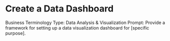 # Create a Data Dashboard

Business Terminology Type: Data Analysis & Visualization
Prompt: Provide a framework for setting up a data visualization dashboard for [specific purpose].